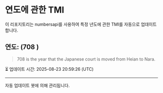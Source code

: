 
# 연도에 관한 TMI

이 리포지토리는 numbersapi를 사용하여 특정 년도에 관한 TMI를 자동으로 업데이트합니다.

## 연도: (708 )
> 708 is the year that the Japanese court is moved from Heian to Nara.

⏳ 업데이트 시간: 2025-08-23 20:59:26 (UTC)

---
자동 업데이트 봇에 의해 관리됩니다.
